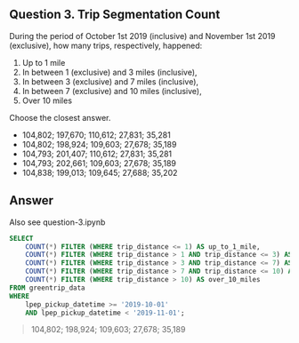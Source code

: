 ## Question 3. Trip Segmentation Count

During the period of October 1st 2019 (inclusive) and November 1st 2019 (exclusive), how many trips, respectively, happened:

1. Up to 1 mile
2. In between 1 (exclusive) and 3 miles (inclusive),
3. In between 3 (exclusive) and 7 miles (inclusive),
4. In between 7 (exclusive) and 10 miles (inclusive),
5. Over 10 miles

Choose the closest answer.

- 104,802; 197,670; 110,612; 27,831; 35,281
- 104,802; 198,924; 109,603; 27,678; 35,189
- 104,793; 201,407; 110,612; 27,831; 35,281
- 104,793; 202,661; 109,603; 27,678; 35,189
- 104,838; 199,013; 109,645; 27,688; 35,202

## Answer

Also see question-3.ipynb

```sql
SELECT
    COUNT(*) FILTER (WHERE trip_distance <= 1) AS up_to_1_mile,
    COUNT(*) FILTER (WHERE trip_distance > 1 AND trip_distance <= 3) AS between_1_and_3_miles,
    COUNT(*) FILTER (WHERE trip_distance > 3 AND trip_distance <= 7) AS between_3_and_7_miles,
    COUNT(*) FILTER (WHERE trip_distance > 7 AND trip_distance <= 10) AS between_7_and_10_miles,
    COUNT(*) FILTER (WHERE trip_distance > 10) AS over_10_miles
FROM greentrip_data
WHERE
    lpep_pickup_datetime >= '2019-10-01'
    AND lpep_pickup_datetime < '2019-11-01';

```

> 104,802; 198,924; 109,603; 27,678; 35,189
